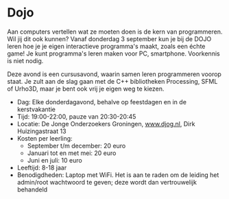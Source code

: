 # Dojo

Aan computers vertellen wat ze moeten doen is de kern van programmeren. Wil jij dit ook kunnen? Vanaf donderdag 3 september kun je bij de DOJO leren hoe je je eigen interactieve programma's maakt, zoals een échte game! Je kunt programma's leren maken voor PC, smartphone. Voorkennis is niet nodig.

Deze avond is een cursusavond, waarin samen leren programmeren voorop staat. Je zult aan de slag gaan met de C++ bibliotheken Processing, SFML of Urho3D, maar je bent ook vrij je eigen weg te kiezen.

 * Dag: Elke donderdagavond, behalve op feestdagen en in de kerstvakantie
 * Tijd: 19:00-22:00, pauze van 20:30-20:45
 * Locatie: De Jonge Onderzoekers Groningen, www.djog.nl, Dirk Huizingastraat 13
 * Kosten per leerling:
   * September t/m december: 20 euro
   * Januari tot en met mei: 20 euro
   * Juni en juli: 10 euro
 * Leeftijd: 8-18 jaar
 * Benodigdheden: Laptop met WiFi. Het is aan te raden om de leiding het admin/root wachtwoord te geven; deze wordt dan vertrouwelijk behandeld
